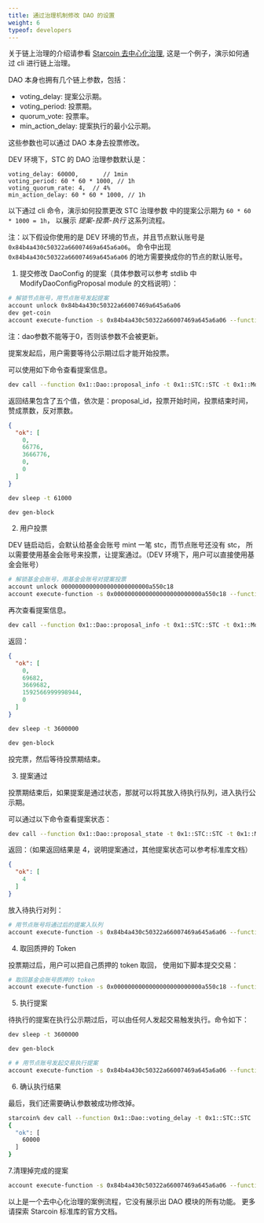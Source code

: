 ```yaml
---
title: 通过治理机制修改 DAO 的设置
weight: 6
typeof: developers
---
```


关于链上治理的介绍请参看 [Starcoin 去中心化治理](https://starcoin.org/zh/developer/key_concepts/dao_governance), 这是一个例子，演示如何通过 cli 进行链上治理。

<!--more-->

DAO 本身也拥有几个链上参数，包括：

- voting_delay: 提案公示期。
- voting_period: 投票期。
- quorum_vote: 投票率。
- min_action_delay: 提案执行的最小公示期。

这些参数也可以通过 DAO 本身去投票修改。

DEV 环境下，STC 的 DAO 治理参数默认是：

```
voting_delay: 60000,       // 1min
voting_period: 60 * 60 * 1000, // 1h
voting_quorum_rate: 4,  // 4%
min_action_delay: 60 * 60 * 1000, // 1h
```

以下通过 cli 命令，演示如何投票更改 STC 治理参数 中的提案公示期为 `60 * 60 * 1000 = 1h`， 以展示 *提案-投票-执行* 这系列流程。


注：以下假设你使用的是 DEV 环境的节点，并且节点默认账号是  `0x84b4a430c50322a66007469a645a6a06`。
命令中出现 `0x84b4a430c50322a66007469a645a6a06` 的地方需要换成你的节点的默认账号。

1. 提交修改 DaoConfig 的提案（具体参数可以参考 stdlib 中 ModifyDaoConfigProposal module 的文档说明）：

``` bash
# 解锁节点账号，用节点账号发起提案
account unlock 0x84b4a430c50322a66007469a645a6a06
dev get-coin
account execute-function -s 0x84b4a430c50322a66007469a645a6a06 --function 0x1::ModifyDaoConfigProposal::propose -t 0x1::STC::STC --arg 60000 600000 4u8 1000 0
```
注：dao参数不能等于0，否则该参数不会被更新。

提案发起后，用户需要等待公示期过后才能开始投票。

可以使用如下命令查看提案信息。

``` bash
dev call --function 0x1::Dao::proposal_info -t 0x1::STC::STC -t 0x1::ModifyDaoConfigProposal::DaoConfigUpdate --arg 0x84b4a430c50322a66007469a645a6a06
```

返回结果包含了五个值，依次是：proposal_id，投票开始时间，投票结束时间，赞成票数，反对票数。

``` json
{
  "ok": [
    0,
    66776,
    3666776,
    0,
    0
  ]
}
```
```bash
dev sleep -t 61000
```
```bash
dev gen-block
```

2. 用户投票

DEV 链启动后，会默认给基金会账号 mint 一笔 stc，而节点账号还没有 stc，
所以需要使用基金会账号来投票，让提案通过。（DEV 环境下，用户可以直接使用基金会账号）

``` bash
# 解锁基金会账号，用基金会账号对提案投票
account unlock 0000000000000000000000000a550c18
account execute-function -s 0x0000000000000000000000000a550c18 --function 0x1::DaoVoteScripts::cast_vote -t 0x1::STC::STC -t 0x1::ModifyDaoConfigProposal::DaoConfigUpdate --arg 0x84b4a430c50322a66007469a645a6a06 --arg 0 --arg true --arg 59256798999894453u128
```                                                         

再次查看提案信息。

``` bash
dev call --function 0x1::Dao::proposal_info -t 0x1::STC::STC -t 0x1::ModifyDaoConfigProposal::DaoConfigUpdate --arg 0x84b4a430c50322a66007469a645a6a06
```

返回：

``` json
{
  "ok": [
    0,
    69682,
    3669682,
    1592566999998944,
    0
  ]
}
```
```bash
dev sleep -t 3600000
```
```bash
dev gen-block
```
投完票，然后等待投票期结束。

3. 提案通过

投票期结束后，如果提案是通过状态，那就可以将其放入待执行队列，进入执行公示期。

可以通过以下命令查看提案状态：

``` bash
dev call --function 0x1::Dao::proposal_state -t 0x1::STC::STC -t 0x1::ModifyDaoConfigProposal::DaoConfigUpdate --arg 0x84b4a430c50322a66007469a645a6a06 --arg 0
```

返回：（如果返回结果是 4，说明提案通过，其他提案状态可以参考标准库文档）

``` json
{
  "ok": [
    4
  ]
}
```


放入待执行对列：

``` bash
# 用节点账号将通过后的提案入队列
account execute-function -s 0x84b4a430c50322a66007469a645a6a06 --function 0x1::Dao::queue_proposal_action -t 0x1::STC::STC -t 0x1::ModifyDaoConfigProposal::DaoConfigUpdate --arg 0x84b4a430c50322a66007469a645a6a06 --arg 0
```

4. 取回质押的 Token

投票期过后，用户可以把自己质押的 token 取回，
使用如下脚本提交交易：
``` bash
# 取回基金会账号质押的 token
account execute-function -s 0x0000000000000000000000000a550c18 --function 0x1::DaoVoteScripts::unstake_vote -t 0x1::STC::STC -t 0x1::ModifyDaoConfigProposal::DaoConfigUpdate --arg 0x84b4a430c50322a66007469a645a6a06 --arg 0
```

5. 执行提案

待执行的提案在执行公示期过后，可以由任何人发起交易触发执行。命令如下：
```bash
dev sleep -t 3600000
```
```bash
dev gen-block
```
``` bash
# # 用节点账号发起交易执行提案
account execute-function -s 0x84b4a430c50322a66007469a645a6a06 --function 0x1::ModifyDaoConfigProposal::execute -t 0x1::STC::STC --arg 0x84b4a430c50322a66007469a645a6a06 --arg 0
```

6. 确认执行结果

最后，我们还需要确认参数被成功修改掉。

```bash
starcoin% dev call --function 0x1::Dao::voting_delay -t 0x1::STC::STC
{
  "ok": [
    60000
  ]
}
```
7.清理掉完成的提案
```bash
account execute-function -s 0x84b4a430c50322a66007469a645a6a06 --function 0x1::Dao::destroy_terminated_proposal -t 0x1::STC::STC -t 0x1::ModifyDaoConfigProposal::DaoConfigUpdate --arg 0x84b4a430c50322a66007469a645a6a06 0
```
以上是一个去中心化治理的案例流程，它没有展示出 DAO 模块的所有功能。
更多请探索 Starcoin 标准库的官方文档。